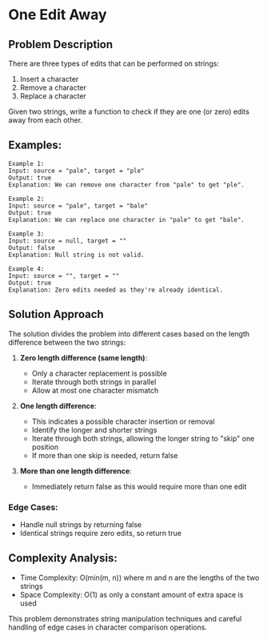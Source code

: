 # One Edit Away

## Problem Description
There are three types of edits that can be performed on strings:
1. Insert a character
2. Remove a character
3. Replace a character

Given two strings, write a function to check if they are one (or zero) edits away from each other.

## Examples:
```
Example 1:
Input: source = "pale", target = "ple"
Output: true
Explanation: We can remove one character from "pale" to get "ple".

Example 2:
Input: source = "pale", target = "bale"
Output: true
Explanation: We can replace one character in "pale" to get "bale".

Example 3:
Input: source = null, target = ""
Output: false
Explanation: Null string is not valid.

Example 4:
Input: source = "", target = ""
Output: true
Explanation: Zero edits needed as they're already identical.
```

## Solution Approach
The solution divides the problem into different cases based on the length difference between the two strings:

1. **Zero length difference (same length)**:
   - Only a character replacement is possible
   - Iterate through both strings in parallel
   - Allow at most one character mismatch

2. **One length difference**:
   - This indicates a possible character insertion or removal
   - Identify the longer and shorter strings
   - Iterate through both strings, allowing the longer string to "skip" one position
   - If more than one skip is needed, return false

3. **More than one length difference**:
   - Immediately return false as this would require more than one edit

### Edge Cases:
- Handle null strings by returning false
- Identical strings require zero edits, so return true

## Complexity Analysis:
- Time Complexity: O(min(m, n)) where m and n are the lengths of the two strings
- Space Complexity: O(1) as only a constant amount of extra space is used

This problem demonstrates string manipulation techniques and careful handling of edge cases in character comparison operations.